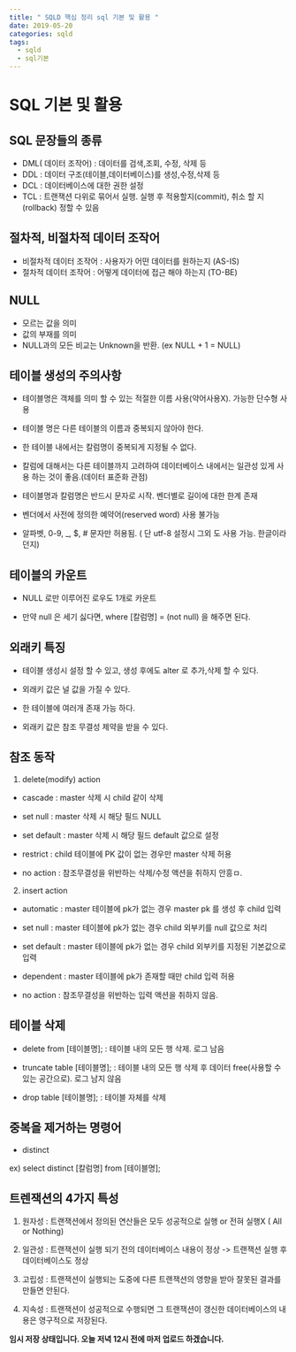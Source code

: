 ```yaml
---
title: " SQLD 핵심 정리 sql 기본 및 활용 "
date: 2019-05-20
categories: sqld
tags: 
  - sqld
  - sql기본
---
```


# SQL 기본 및 활용

## SQL 문장들의 종류
 - DML( 데이터 조작어) : 데이터를 검색,조회, 수정, 삭제 등
 - DDL : 데이터 구조(테이블,데이터베이스)를 생성,수정,삭제 등
 - DCL : 데이터베이스에 대한 권한 설정
 - TCL : 트랜잭션 다위로 묶어서 실행. 실행 후 적용할지(commit), 취소 할 지 (rollback) 정할 수 있음
 
## 절차적, 비절차적 데이터 조작어
 - 비절차적 데이터 조작어 : 사용자가 어떤 데이터를 원하는지 (AS-IS)
 - 절차적 데이터 조작어 : 어떻게 데이터에 접근 해야 하는지 (TO-BE)

## NULL
 - 모르는 값을 의미
 - 값의 부재를 의미
 - NULL과의 모든 비교는 Unknown을 반환. (ex NULL + 1 = NULL)
 
## 테이블 생성의 주의사항
 - 테이블명은 객체를 의미 할 수 있는 적절한 이름 사용(약어사용X). 가능한 단수형 사용
 
 - 테이블 명은 다른 테이블의 이름과 중복되지 않아야 한다.
 
 - 한 테이블 내에서는 칼럼명이 중복되게 지정될 수 없다.
 
 - 칼럼에 대해서는 다른 테이블까지 고려하여 데이터베이스 내에서는 일관성 있게 사용 하는 것이 좋음.(데이터 표준화 관점)
 
 - 테이블명과 칼럼명은 반드시 문자로 시작. 벤더별로 길이에 대한 한계 존재
 
 - 벤더에서 사전에 정의한 예약어(reserved word) 사용 불가능
 
 - 알파벳, 0-9, _, $, # 문자만 허용됨. ( 단 utf-8 설정시 그외 도 사용 가능. 한글이라던지)
 
## 테이블의 카운트
 - NULL 로만 이루어진 로우도 1개로 카운트 
 
 - 만약 null 은 세기 싫다면, where [칼럼명] = (not null) 을 해주면 된다.
 
## 외래키 특징
 - 테이블 생성시 설정 할 수 있고, 생성 후에도 alter 로 추가,삭제 할 수 있다.
 
 - 외래키 값은 널 값을 가질 수 있다. 
 
 - 한 테이블에 여러개 존재 가능 하다.
 
 - 외래키 값은 참조 무결성 제약을 받을 수 있다.
 
## 참조 동작
 1) delete(modify) action
  
  - cascade : master 삭제 시 child 같이 삭제
  
  - set null : master 삭제 시 해당 필드 NULL
  
  - set default : master 삭제 시 해당 필드 default 값으로 설정
  
  - restrict : child 테이블에 PK 값이 없는 경우만 master  삭제 허용
  
  - no action : 참조무결성을 위반하는 삭제/수정 액션을 취하지 안흥ㅁ.
  
 2) insert action
  
  - automatic : master 테이블에 pk가 없는 경우 master pk 를 생성 후 child 입력
  
  - set null :  master 테이블에 pk가 없는 경우 child 외부키를 null 값으로 처리
  
  - set default :  master 테이블에 pk가 없는 경우 child 외부키를 지정된 기본값으로 입력
  
  - dependent :  master 테이블에 pk가 존재할 때만 child 입력 허용
  
  - no action : 참조무결성을 위반하는 입력 액션을 취하지 않음.
  
## 테이블 삭제
 - delete from [테이블명];  : 테이블 내의 모든 행 삭제. 로그 남음
 
 - truncate table [테이블명]; : 테이블 내의 모든 행 삭제 후 데이터 free(사용할 수 있는 공간으로). 로그 남지 않음
 
 - drop table [테이블명]; : 테이블 자체를 삭제
 
## 중복을 제거하는 명령어
 - distinct 
 
 ex) select distinct [칼럼명] from [테이블명];
 
## 트렌잭션의 4가지 특성
 1) 원자성 : 트랜잭션에서 정의된 연산들은 모두 성공적으로 실행 or 전혀 실행X ( All or Nothing)
 
 2) 일관성 : 트랜잭션이 실행 되기 전의 데이터베이스 내용이 정상 -> 트랜잭션 실행 후 데이터베이스도 정상
 
 3) 고립성 : 트랜잭션이 실행되는 도중에 다른 트랜잭션의 영향을 받아 잘못된 결과를 만들면 안된다.
 
 4) 지속성 : 트랜잭션이 성공적으로 수행되면 그 트랜잭션이 갱신한 데이터베이스의 내용은 영구적으로 저장된다.
 

**임시 저장 상태입니다. 오늘 저녁 12시 전에 마저 업로드 하겠습니다.**
